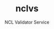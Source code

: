 ---
layout: project

permalink: /projetos/nclvs/

title: nclvs
subtitle: "NCL Validator Service"

duration: 2016 - 2016

excerpt: "The NCL Validator Service project is an online validation service for <a href=\"http://ncl.org.br/\">NCL</a> documents. The system uses the NCL Validator developed by the <a href=\"http://laws.deinf.ufma.br/\">Laboratory of Advanced Web Systems</a> to validate the documents."

categories: 
 - projetos
 - ferramentas
 
tags:
  - java
  - multimedia
  - validator
  - ncl
  - xml
  - laws
  - ufma
  - nclvs
---